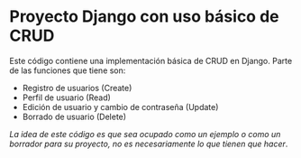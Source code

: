 # Proyecto Django con uso básico de CRUD

Este código contiene una implementación básica de CRUD en Django.
Parte de las funciones que tiene son: 

* Registro de usuarios (Create)
* Perfil de usuario (Read)
* Edición de usuario y cambio de contraseña (Update)
* Borrado de usuario (Delete)

*La idea de este código es que sea ocupado como un ejemplo o como un borrador para su proyecto, no es necesariamente lo que tienen que hacer*.
